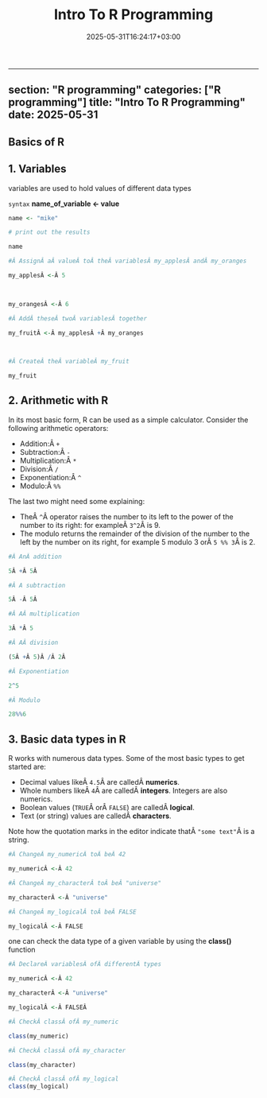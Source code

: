 ﻿---
title: "Intro To R Programming"
date: 2025-05-31T16:24:17+03:00
section: "R programming"
categories: ["R programming"]
---
---
section: "R programming"
categories: ["R programming"]
title: "Intro To R Programming"
date: 2025-05-31
---
## Basics of R 

## 1. Variables
variables are used to hold values of different data types 

`syntax`  **name_of_variable  <- value**

```r
name <- "mike"

# print out the results

name

#Â AssignÂ aÂ valueÂ toÂ theÂ variablesÂ my_applesÂ andÂ my_oranges

my_applesÂ <-Â 5

  

my_orangesÂ <-Â 6

#Â AddÂ theseÂ twoÂ variablesÂ together

my_fruitÂ <-Â my_applesÂ +Â my_oranges

  

#Â CreateÂ theÂ variableÂ my_fruit

my_fruit
```

## 2. Arithmetic with R

In its most basic form, R can be used as a simple calculator. Consider the following arithmetic operators:

- Addition:Â `+`
- Subtraction:Â `-`
- Multiplication:Â `*`
- Division:Â `/`
- Exponentiation:Â `^`
- Modulo:Â `%%`

The last two might need some explaining:

- TheÂ `^`Â operator raises the number to its left to the power of the number to its right: for exampleÂ `3^2`Â is 9.
- The modulo returns the remainder of the division of the number to the left by the number on its right, for example 5 modulo 3 orÂ `5 %% 3`Â is 2.

```r
#Â AnÂ addition

5Â +Â 5Â  

#Â A subtraction

5Â -Â 5Â 

#Â AÂ multiplication

3Â *Â 5

#Â AÂ division

(5Â +Â 5)Â /Â 2Â 

#Â Exponentiation

2^5

#Â Modulo

28%%6
```
## 3.  Basic data types in R

R works with numerous data types. Some of the most basic types to get started are:

- Decimal values likeÂ `4.5`Â are calledÂ **numerics**.
- Whole numbers likeÂ `4`Â are calledÂ **integers**. Integers are also numerics.
- Boolean values (`TRUE`Â orÂ `FALSE`) are calledÂ **logical**.
- Text (or string) values are calledÂ **characters**.

Note how the quotation marks in the editor indicate thatÂ `"some text"`Â is a string.

```r
#Â ChangeÂ my_numericÂ toÂ beÂ 42

my_numericÂ <-Â 42

#Â ChangeÂ my_characterÂ toÂ beÂ "universe"

my_characterÂ <-Â "universe"

#Â ChangeÂ my_logicalÂ toÂ beÂ FALSE

my_logicalÂ <-Â FALSE
```

one can check the data type of a given variable by using the **class()** function 

```r
#Â DeclareÂ variablesÂ ofÂ differentÂ types

my_numericÂ <-Â 42

my_characterÂ <-Â "universe"

my_logicalÂ <-Â FALSEÂ 

#Â CheckÂ classÂ ofÂ my_numeric

class(my_numeric)

#Â CheckÂ classÂ ofÂ my_character

class(my_character)

#Â CheckÂ classÂ ofÂ my_logical
class(my_logical)
```
